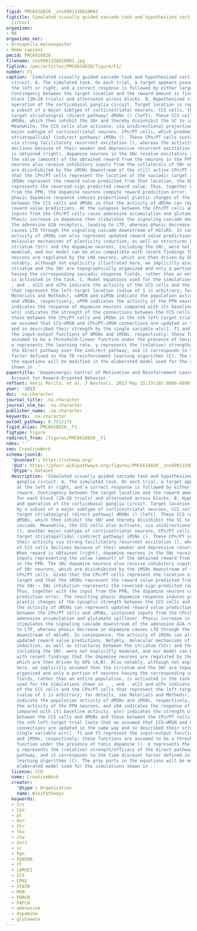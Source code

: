 ```yaml
---
figid: PMC6618820__zns9991338010001
figtitle: Simulated visually guided saccade task and hypothesized corticobasal ganglia
  circuit
organisms:
- NA
organisms_ner:
- Drosophila melanogaster
- Homo sapiens
pmcid: PMC6618820
filename: zns9991338010001.jpg
figlink: /pmc/articles/PMC6618820/figure/F1/
number: F1
caption: 'Simulated visually guided saccade task and hypothesized corticobasal ganglia
  circuit. A, The simulated task. On each trial, a target appears pseudorandomly at
  the left or right, and a correct response is followed by either large or small reward.
  Contingency between the target location and the reward amount is fixed for each
  block (20–28 trials) and alternated across blocks. B, Hypothesized structure and
  operation of the corticobasal ganglia circuit. Target location is represented by
  a subset of a major subtype of corticostriatal neurons, CCS cells, that predominantly
  target striatonigral (direct pathway) dMSNs () (left). These CCS cells activate
  dMSNs, which then inhibit the SNr and thereby disinhibit the SC to initiate a saccade.
  Meanwhile, the CCS cells also activate, via unidirectional projections (), another
  major subtype of corticostriatal neurons, CPn/PT cells, which predominantly target
  striatopallidal (indirect pathway) iMSNs (). These CPn/PT cells sustain their activity
  via strong facilitatory recurrent excitation (), whereas the activity of CCS cells
  declines because of their weaker and depressive recurrent excitation. When reward
  is obtained (right), dopamine neurons in the SNc receive excitatory inputs representing
  the value (amount) of the obtained reward from the neurons in the PPN. The SNc dopamine
  neurons also receive inhibitory inputs from the collaterals of SNr neurons, which
  are disinhibited by the iMSNs downstream of the still active CPn/PT cells. Given
  that the CPn/PT cells represent the location of the saccadic target and that the
  iMSNs represent the reward value predicted from that location, the SNr → SNc inhibition
  represents the reversed-sign predicted reward value. Thus, together with the input
  from the PPN, the dopamine neurons compute reward prediction error. The resulting
  phasic dopamine response induces proportional plastic changes of the synaptic strength
  between the CCS cells and dMSNs so that the activity of dMSNs can represent updated
  reward value predictions. At the synapses between the CPn/PT cells and iMSNs, sustained
  inputs from the CPn/PT cells cause adenosine accumulation and glutamate spillover.
  Phasic increase in dopamine then stimulates the signaling cascade downstream of
  the adenosine A2A receptors, leading to LTP, whereas phasic decrease in dopamine
  causes LTD through the signaling cascade downstream of mGluR5. In consequence, the
  activity of iMSNs can also represent updated reward value predictions. Notably,
  molecular mechanisms of plasticity induction, as well as structures between the
  striatum (Str) and the dopamine neurons, including the SNr, were not explicitly
  modeled, and our model can be also compatible with recent findings that the dopamine
  neurons are regulated by the LHb neurons, which are then driven by GPb (A,B). Also
  notably, although not explicitly illustrated here, we implicitly assumed that the
  striatum and the SNr are topographically organized and only a portion of neurons
  having the corresponding saccadic response fields, rather than an entire population,
  is activated in the task. C, Model equations used for the simulations shown in ,
  , and . xCCS and xCPn indicate the activity of the CCS cells and the CPn/PT cells
  that represent the left-target location (value of 1 is arbitrary; for details, see
  Materials and Methods), xdMSN and xiMSN indicate the population activity of dMSNs
  and iMSNs, respectively, xPPN indicates the activity of the PPN neurons, and xDA
  indicates the response of dopamine neurons compared with its baseline activity.
  w(n) indicates the strength of the connections between the CCS cells and dMSNs and
  those between the CPn/PT cells and iMSNs in the nth left-target trial [note that
  we assumed that CCS–dMSN and CPn/PT–iMSN connections are updated in the same way
  and so described their strength by the single variable w(n)]. f1 and f2 represent
  the input–output functions of dMSNs and iMSNs, respectively: these functions are
  assumed to be a threshold–linear function under the presence of tonic dopamine ().
  α represents the learning rate. γ represents the (relative) strength/efficacy of
  the direct pathway over the indirect pathway, and it corresponds to the time discount
  factor defined in the TD reinforcement learning algorithms (C). The gray parts in
  the equations will be modified in the elaborated model used for the simulations
  shown in .'
papertitle: 'Dopaminergic Control of Motivation and Reinforcement Learning: A Closed-Circuit
  Account for Reward-Oriented Behavior.'
reftext: Kenji Morita, et al. J Neurosci. 2013 May 15;33(20):8866-8890.
year: '2013'
doi: .na.character
journal_title: .na.character
journal_nlm_ta: .na.character
publisher_name: .na.character
keywords: .na.character
automl_pathway: 0.7512175
figid_alias: PMC6618820__F1
figtype: Figure
redirect_from: /figures/PMC6618820__F1
ndex: ''
seo: CreativeWork
schema-jsonld:
  '@context': https://schema.org/
  '@id': https://pfocr.wikipathways.org/figures/PMC6618820__zns9991338010001.html
  '@type': Dataset
  description: 'Simulated visually guided saccade task and hypothesized corticobasal
    ganglia circuit. A, The simulated task. On each trial, a target appears pseudorandomly
    at the left or right, and a correct response is followed by either large or small
    reward. Contingency between the target location and the reward amount is fixed
    for each block (20–28 trials) and alternated across blocks. B, Hypothesized structure
    and operation of the corticobasal ganglia circuit. Target location is represented
    by a subset of a major subtype of corticostriatal neurons, CCS cells, that predominantly
    target striatonigral (direct pathway) dMSNs () (left). These CCS cells activate
    dMSNs, which then inhibit the SNr and thereby disinhibit the SC to initiate a
    saccade. Meanwhile, the CCS cells also activate, via unidirectional projections
    (), another major subtype of corticostriatal neurons, CPn/PT cells, which predominantly
    target striatopallidal (indirect pathway) iMSNs (). These CPn/PT cells sustain
    their activity via strong facilitatory recurrent excitation (), whereas the activity
    of CCS cells declines because of their weaker and depressive recurrent excitation.
    When reward is obtained (right), dopamine neurons in the SNc receive excitatory
    inputs representing the value (amount) of the obtained reward from the neurons
    in the PPN. The SNc dopamine neurons also receive inhibitory inputs from the collaterals
    of SNr neurons, which are disinhibited by the iMSNs downstream of the still active
    CPn/PT cells. Given that the CPn/PT cells represent the location of the saccadic
    target and that the iMSNs represent the reward value predicted from that location,
    the SNr → SNc inhibition represents the reversed-sign predicted reward value.
    Thus, together with the input from the PPN, the dopamine neurons compute reward
    prediction error. The resulting phasic dopamine response induces proportional
    plastic changes of the synaptic strength between the CCS cells and dMSNs so that
    the activity of dMSNs can represent updated reward value predictions. At the synapses
    between the CPn/PT cells and iMSNs, sustained inputs from the CPn/PT cells cause
    adenosine accumulation and glutamate spillover. Phasic increase in dopamine then
    stimulates the signaling cascade downstream of the adenosine A2A receptors, leading
    to LTP, whereas phasic decrease in dopamine causes LTD through the signaling cascade
    downstream of mGluR5. In consequence, the activity of iMSNs can also represent
    updated reward value predictions. Notably, molecular mechanisms of plasticity
    induction, as well as structures between the striatum (Str) and the dopamine neurons,
    including the SNr, were not explicitly modeled, and our model can be also compatible
    with recent findings that the dopamine neurons are regulated by the LHb neurons,
    which are then driven by GPb (A,B). Also notably, although not explicitly illustrated
    here, we implicitly assumed that the striatum and the SNr are topographically
    organized and only a portion of neurons having the corresponding saccadic response
    fields, rather than an entire population, is activated in the task. C, Model equations
    used for the simulations shown in , , and . xCCS and xCPn indicate the activity
    of the CCS cells and the CPn/PT cells that represent the left-target location
    (value of 1 is arbitrary; for details, see Materials and Methods), xdMSN and xiMSN
    indicate the population activity of dMSNs and iMSNs, respectively, xPPN indicates
    the activity of the PPN neurons, and xDA indicates the response of dopamine neurons
    compared with its baseline activity. w(n) indicates the strength of the connections
    between the CCS cells and dMSNs and those between the CPn/PT cells and iMSNs in
    the nth left-target trial [note that we assumed that CCS–dMSN and CPn/PT–iMSN
    connections are updated in the same way and so described their strength by the
    single variable w(n)]. f1 and f2 represent the input–output functions of dMSNs
    and iMSNs, respectively: these functions are assumed to be a threshold–linear
    function under the presence of tonic dopamine (). α represents the learning rate.
    γ represents the (relative) strength/efficacy of the direct pathway over the indirect
    pathway, and it corresponds to the time discount factor defined in the TD reinforcement
    learning algorithms (C). The gray parts in the equations will be modified in the
    elaborated model used for the simulations shown in .'
  license: CC0
  name: CreativeWork
  creator:
    '@type': Organization
    name: WikiPathways
  keywords:
  - Ccs
  - Cpn
  - pt
  - msn
  - Str
  - tkv
  - stw
  - Snr1
  - sc
  - Ppn
  - PpN58A
  - rt
  - LARGE1
  - CCS
  - CPN1
  - STATH
  - MSN
  - PORCN
  - PAPLN
  - adenosine
  - dopamine
  - glutamate
---
```

